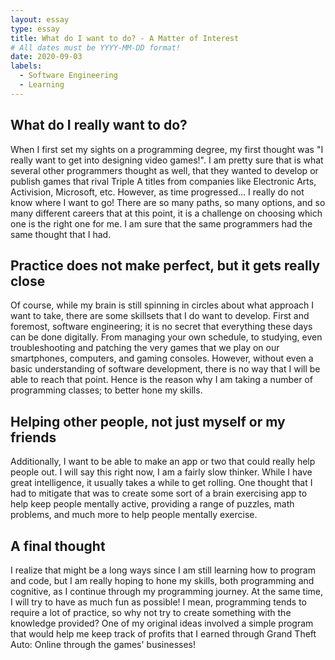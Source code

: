 ```yaml
---
layout: essay
type: essay
title: What do I want to do? - A Matter of Interest
# All dates must be YYYY-MM-DD format!
date: 2020-09-03
labels:
  - Software Engineering
  - Learning
---
```


## What do I really want to do?
When I first set my sights on a programming degree, my first thought was "I really want to get into designing video games!". I am pretty sure that is what several other programmers thought as well, that they wanted to develop or publish games that rival Triple A titles from companies like Electronic Arts, Activision, Microsoft, etc. However, as time progressed... I really do not know where I want to go! There are so many paths, so many options, and so many different careers that at this point, it is a challenge on choosing which one is the right one for me. I am sure that the same programmers had the same thought that I had.

## Practice does not make perfect, but it gets really close
Of course, while my brain is still spinning in circles about what approach I want to take, there are some skillsets that I do want to develop. First and foremost, software engineering; it is no secret that everything these days can be done digitally. From managing your own schedule, to studying, even troubleshooting and patching the very games that we play on our smartphones, computers, and gaming consoles. However, without even a basic understanding of software development, there is no way that I will be able to reach that point. Hence is the reason why I am taking a number of programming classes; to better hone my skills.

## Helping other people, not just myself or my friends
Additionally, I want to be able to make an app or two that could really help people out. I will say this right now, I am a fairly slow thinker. While I have great intelligence, it usually takes a while to get rolling. One thought that I had to mitigate that was to create some sort of a brain exercising app to help keep people mentally active, providing a range of puzzles, math problems, and much more to help people mentally exercise.

## A final thought
I realize that might be a long ways since I am still learning how to program and code, but I am really hoping to hone my skills, both programming and cognitive, as I continue through my programming journey. At the same time, I will try to have as much fun as possible! I mean, programming tends to require a lot of practice, so why not try to create something with the knowledge provided? One of my original ideas involved a simple program that would help me keep track of profits that I earned through Grand Theft Auto: Online through the games' businesses!
